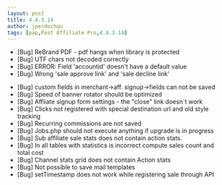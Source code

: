 ```yaml
---
layout: post
title: 4.4.3.14
author: jperdochqu
tags: [pap,Post Affiliate Pro,4.4.3.14]
---
```


- [Bug] ReBrand PDF -  pdf hangs when library is protected
- [Bug] UTF chars not decoded correctly
- [Bug] ERROR: Field 'accountid' doesn't have a default value
- [Bug] Wrong 'sale approve link' and 'sale decline link'

<!--more-->

- [Bug] custom fields in merchant-&gt;aff. signup-&gt;fields can not be saved
- [Bug] Speed of banner rotator should be optimized
- [Bug] Affiiate signup form settings - the &quot;close&quot; link doesn´t work
- [Bug] Clicks not registered with special destination url and old style tracking
- [Bug] Recurring commissions are not saved
- [Bug] Jobs.php should not execute anything if upgrade is in progress
- [Bug] Sub affiliate sale stats does not contain action stats.
- [Bug] In all tables with statistics is incorrect compute sales count and total cost
- [Bug] Channel stats grid does not contain Action stats
- [Bug] Not possible to save mail templates
- [Bug] setTimestamp does not work while registering sale through API
